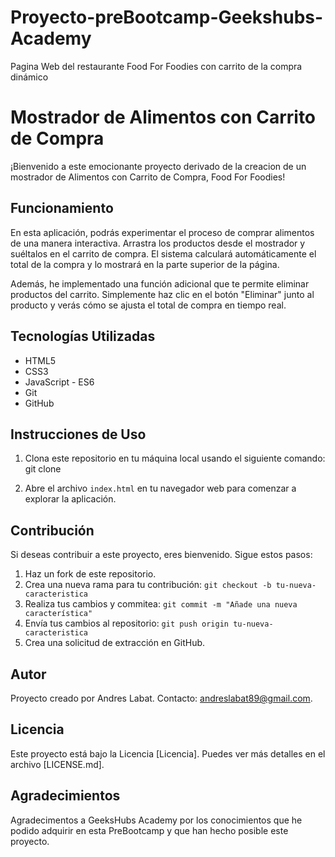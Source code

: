# Proyecto-preBootcamp-Geekshubs-Academy
Pagina Web del restaurante Food For Foodies con carrito de la compra dinámico

# Mostrador de Alimentos con Carrito de Compra

¡Bienvenido a este emocionante proyecto derivado de la creacion de un mostrador de Alimentos con Carrito de Compra, Food For Foodies!

## Funcionamiento

En esta aplicación, podrás experimentar el proceso de comprar alimentos de una manera interactiva. Arrastra los productos desde el mostrador y suéltalos 
en el carrito de compra. El sistema calculará automáticamente el total de la compra y lo mostrará en la parte superior de la página.

Además, he implementado una función adicional que te permite eliminar productos del carrito. Simplemente haz clic en el botón "Eliminar" junto al producto
y verás cómo se ajusta el total de compra en tiempo real.

## Tecnologías Utilizadas

- HTML5
- CSS3
- JavaScript - ES6
- Git
- GitHub

## Instrucciones de Uso

1. Clona este repositorio en tu máquina local usando el siguiente comando:
   git clone 

2. Abre el archivo `index.html` en tu navegador web para comenzar a explorar la aplicación.

## Contribución

Si deseas contribuir a este proyecto, eres bienvenido. Sigue estos pasos:

1. Haz un fork de este repositorio.
2. Crea una nueva rama para tu contribución: `git checkout -b tu-nueva-caracteristica`
3. Realiza tus cambios y commitea: `git commit -m "Añade una nueva característica"`
4. Envía tus cambios al repositorio: `git push origin tu-nueva-caracteristica`
5. Crea una solicitud de extracción en GitHub.

## Autor

Proyecto creado por Andres Labat.
Contacto: andreslabat89@gmail.com.

## Licencia

Este proyecto está bajo la Licencia [Licencia]. Puedes ver más detalles en el archivo [LICENSE.md].

## Agradecimientos

Agradecimentos a GeeksHubs Academy por los conocimientos que he podido adquirir en esta PreBootcamp y que han hecho posible este proyecto.
